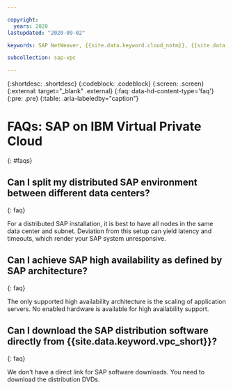 ```yaml
---

copyright:
  years: 2020
lastupdated: "2020-09-02"

keywords: SAP NetWeaver, {{site.data.keyword.cloud_notm}}, {{site.data.keyword.Db2_on_Cloud_short}}, FAQs, subnet, application server, SAP Certified, high availability, highly available

subcollection: sap-vpc

---
```


{:shortdesc: .shortdesc}
{:codeblock: .codeblock}
{:screen: .screen}
{:external: target="_blank" .external}
{:faq: data-hd-content-type='faq'}
{:pre: .pre}
{:table: .aria-labeledby="caption"}

# FAQs: SAP on IBM Virtual Private Cloud
{: #faqs}

## Can I split my distributed SAP environment between different data centers?
{: faq}

For a distributed SAP installation, it is best to have all nodes in the same data center and subnet. Deviation from this setup can yield latency and timeouts, which render your SAP system unresponsive.

## Can I achieve SAP high availability as defined by SAP architecture?
{: faq}

The only supported high availability architecture is the scaling of application servers. No enabled hardware is available for high availability support.

## Can I download the SAP distribution software directly from {{site.data.keyword.vpc_short}}?
{: faq}

We don't have a direct link for SAP software downloads. You need to download the distribution DVDs.
